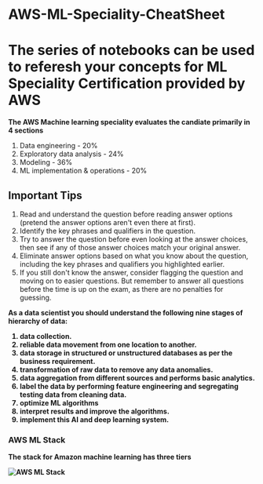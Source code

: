 # AWS-ML-Speciality-CheatSheet

# The series of notebooks can be used to referesh your concepts for ML Speciality Certification provided by AWS 

<b> The AWS Machine learning speciality evaluates the candiate primarily in 4 sections</b>
1. Data engineering - 20%
2. Exploratory data analysis - 24% 
3. Modeling - 36%
4. ML implementation & operations - 20%


## Important Tips

1. Read and understand the question before reading answer options (pretend the answer options aren't even there at first).
2. Identify the key phrases and qualifiers in the question.
3. Try to answer the question before even looking at the answer choices, then see if any of those answer choices match your original answer.
4. Eliminate answer options based on what you know about the question, including the key phrases and qualifiers you highlighted earlier.
5. If you still don't know the answer, consider flagging the question and moving on to easier questions. But remember to answer all questions before the time is up on the exam, as there are no penalties for guessing.


<b> As a data scientist you should understand the following nine stages of hierarchy of data:
1. data collection. 
2. reliable data movement from one location to another. 
3. data storage in structured or unstructured databases as per the business requirement.
4. transformation of raw data to remove any data anomalies. 
5. data aggregation from different sources and performs basic analytics. 
6. label the data by performing feature engineering and segregating testing data from cleaning data. 
7. optimize ML algorithms
8. interpret results and improve the algorithms. 
9. implement this AI and deep learning system.


### AWS ML Stack  

The stack for Amazon machine learning has three tiers

<img src="https://explore.skillbuilder.aws/files/a/w/aws_prod1_docebosaas_com/1669280400/Ijq15JqIB23GWPz3e2tYPw/tincan/f1a4aeb61362d49a596d6d0d54fe655a6e4f9bb9/assets/t0kfpC3Z1zNe91iM_TMYIux2Q7URA2EGz.png" alt="AWS ML Stack"/>
